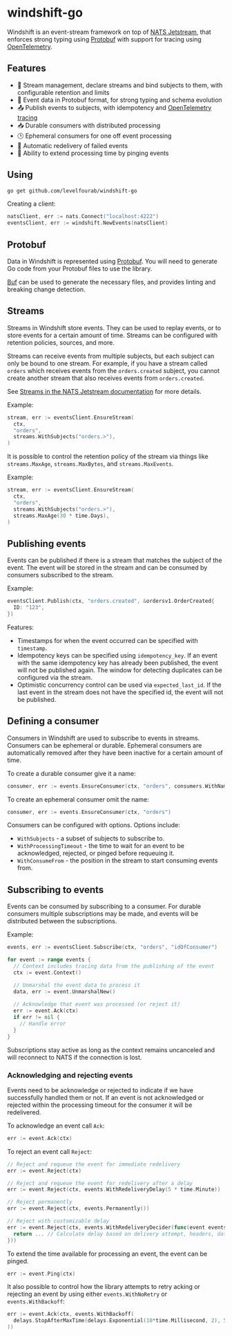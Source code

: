 # windshift-go

Windshift is an event-stream framework on top of [NATS Jetstream](https://nats.io/),
that enforces strong typing using [Protobuf](https://protobuf.dev/) with support
for tracing using [OpenTelemetry](https://opentelemetry.io).

## Features

- 🌊 Stream management, declare streams and bind subjects to them, with
  configurable retention and limits
- 📄 Event data in Protobuf format, for strong typing and schema evolution
- 📤 Publish events to subjects, with idempotency and [OpenTelemetry tracing](https://opentelemetry.io)
- 📥 Durable consumers with distributed processing
- 🕒 Ephemeral consumers for one off event processing
- 🔄 Automatic redelivery of failed events
- 🔔 Ability to extend processing time by pinging events

## Using

```bash
go get github.com/levelfourab/windshift-go
```

Creating a client:

```go
natsClient, err := nats.Connect("localhost:4222")
eventsClient, err := windshift.NewEvents(natsClient)
```

## Protobuf

Data in Windshift is represented using [Protobuf](https://protobuf.dev/). You
will need to generate Go code from your Protobuf files to use the library.

[Buf](https://buf.build/) can be used to generate the necessary files, and
provides linting and breaking change detection.

## Streams

Streams in Windshift store events. They can be used to replay events, or to
store events for a certain amount of time. Streams can be configured with
retention policies, sources, and more.

Streams can receive events from multiple subjects, but each subject can only
be bound to one stream. For example, if you have a stream called `orders` which
receives events from the `orders.created` subject, you cannot create another
stream that also receives events from `orders.created`.

See [Streams in the NATS Jetstream documentation](https://docs.nats.io/nats-concepts/jetstream/streams)
for more details.

Example:

```go
stream, err := eventsClient.EnsureStream(
  ctx,
  "orders", 
  streams.WithSubjects("orders.>"),
)
```

It is possible to control the retention policy of the stream via things like
`streams.MaxAge`, `streams.MaxBytes`, and `streams.MaxEvents`.

Example:

```go
stream, err := eventsClient.EnsureStream(
  ctx,
  "orders", 
  streams.WithSubjects("orders.>"),
  streams.MaxAge(30 * time.Days),
)
```

## Publishing events

Events can be published if there is a stream that matches the subject of the
event. The event will be stored in the stream and can be consumed by consumers
subscribed to the stream.

Example:

```go
eventsClient.Publish(ctx, "orders.created", &ordersv1.OrderCreated{
  ID: "123",
})
```

Features:

- Timestamps for when the event occurred can be specified with `timestamp`.
- Idempotency keys can be specified using `idempotency_key`. If an event with
  the same idempotency key has already been published, the event will not be
  published again. The window for detecting duplicates can be configured via
  the stream.
- Optimistic concurrency control can be used via `expected_last_id`. If the
  last event in the stream does not have the specified id, the event will not
  be published.

## Defining a consumer

Consumers in Windshift are used to subscribe to events in streams. Consumers
can be ephemeral or durable. Ephemeral consumers are automatically removed
after they have been inactive for a certain amount of time.

To create a durable consumer give it a name:

```go
consumer, err := events.EnsureConsumer(ctx, "orders", consumers.WithName("idOfConsumer"))
```

To create an ephemeral consumer omit the name:

```go
consumer, err := events.EnsureConsumer(ctx, "orders")
```

Consumers can be configured with options. Options include:

- `WithSubjects` - a subset of subjects to subscribe to.
- `WithProcessingTimeout` - the time to wait for an event to be acknowledged,
  rejected, or pinged before requeuing it.
- `WithConsumeFrom` - the position in the stream to start consuming events from.

## Subscribing to events

Events can be consumed by subscribing to a consumer. For durable consumers
multiple subscriptions may be made, and events will be distributed between
the subscriptions.

Example:

```go
events, err := eventsClient.Subscribe(ctx, "orders", "idOfConsumer")

for event := range events {
  // Context includes tracing data from the publishing of the event
  ctx := event.Context()

  // Unmarshal the event data to process it
  data, err := event.UnmarshalNew()
  
  // Acknowledge that event was processed (or reject it)
  err := event.Ack(ctx)
  if err != nil {
    // Handle error
  }
}
```

Subscriptions stay active as long as the context remains uncanceled and will
reconnect to NATS if the connection is lost.

### Acknowledging and rejecting events

Events need to be acknowledge or rejected to indicate if we have successfully
handled them or not. If an event is not acknowledged or rejected within the
processing timeout for the consumer it will be redelivered.

To acknowledge an event call `Ack`:

```go
err := event.Ack(ctx)
```

To reject an event call `Reject`:

```go
// Reject and requeue the event for immediate redelivery
err := event.Reject(ctx)

// Reject and requeue the event for redelivery after a delay
err := event.Reject(ctx, events.WithRedeliveryDelay(5 * time.Minute))

// Reject permanently
err := event.Reject(ctx, events.Permanently())

// Reject with customizable delay
err := event.Reject(ctx, events.WithRedeliveryDecider(func(event events.Event) time.Duration {
  return ... // Calculate delay based on delivery attempt, headers, data etc
}))
```

To extend the time available for processing an event, the event can be pinged.

```go
err := event.Ping(ctx)
```

It also possible to control how the library attempts to retry acking or rejecting
an event by using either `events.WithNoRetry` or `events.WithBackoff`:

```go
err := event.Ack(ctx, events.WithBackoff(
  delays.StopAfterMaxTime(delays.Exponential(10*time.Millisecond, 2), 5*time.Second),
))
```

